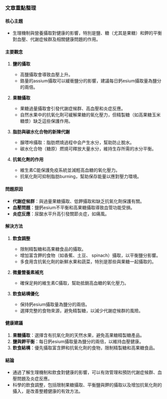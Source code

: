 ### 文章重點整理

#### 核心主題
- 生理機制與營養攝取對健康的影響，特別是鹽、糖（尤其是果糖）和鉀的平衡對血壓、代謝症候群及相關健康問題的作用。

#### 主要觀念
1. **鹽的攝取**
   - 高鹽攝取會導致血壓上升。
   - 鉻量的assium攝取可以緩衝鹽分的影響，建議每日鈣esium攝取量為鹽分的兩倍。

2. **果糖攝取**
   - 果糖過量攝取會引發代謝症候群、高血壓和炎症反應。
   - 自然水果中的抗氧化劑可緩解果糖的氧化壓力，但精製糖（如高果糖玉米糖漿）缺乏這些保護作用。

3. **脂肪與碳水化合物的新陳代謝**
   - 腺嘌呤攝取：脂肪燃燒過程中会产生水分，幫助防止脫水。
   - 碳水化合物（糖原）燃燒可釋放大量水分，維持生存所需的水分平衡。

4. **抗氧化劑的作用**
   - 維生素C能保護免疫系統並減輕高血糖的氧化壓力。
   - 抗氧化劑可抑制脂肪burning，幫助保存能量以應對壓力環境。

#### 問題原因
- **代謝症候群**：與過量果糖攝取、低鉀攝取和缺乏抗氧化劑保護有關。
- **血壓問題**：鹽鈣esium不平衡和高果糖攝取導致血管功能受損。
- **炎症反應**：尿酸水平升高引發關節炎症，如痛風。

#### 解決方法
1. **飲食調整**
   - 限制精製糖和高果糖食品的攝取。
   - 增加富含鉀的食物（如香蕉、土豆、 spinach）攝取，以平衡鹽分影響。
   - 多食用含抗氧化劑的新鮮水果和蔬菜，特別是那些與果糖一起攝取的。

2. **微量營養素補充**
   - 確保足夠的維生素C攝取，幫助抵銷高血糖的氧化壓力。

3. **飲食結構優化**
   - 保持鈣esium攝取量為鹽分的兩倍。
   - 選擇完整的食物來源，避免精製糖，以減少代謝症候群的風險。

#### 健康建議
1. **果糖攝取**：選擇含有抗氧化劑的天然水果，避免高果糖精製糖產品。
2. **鹽與鉀平衡**：每日鈣esium攝取量為鹽分的兩倍，以維持血壓健康。
3. **飲食結構**：優先攝取富含鉀和抗氧化劑的食物，限制精製糖和高果糖食品。

#### 結論
- 通過了解生理機制和飲食對健康的影響，可以有效管理和預防代謝症候群、血壓問題及炎症反應。
- 科學的飲食調整，包括限制果糖攝取、平衡鹽與鉀的攝取以及增加抗氧化劑的攝入，是改善整體健康的有效方法。